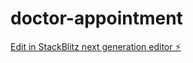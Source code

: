 # doctor-appointment

[Edit in StackBlitz next generation editor ⚡️](https://stackblitz.com/~/github.com/hardsree123/doctor-appointment)